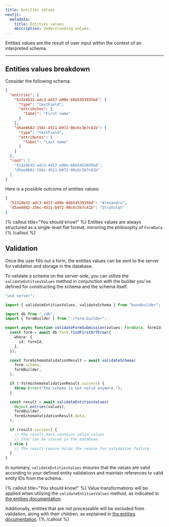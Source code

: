 ```yaml
---
title: Entities values
nextjs:
  metadata:
    title: Entities values
    description: Understanding values.
---
```


Entities values are the result of user input within the context of an interpreted schema.

---

## Entities values breakdown

Consider the following schema:

```json
{
  "entities": {
    "51324b32-adc3-4d17-a90e-66b5453935bd": {
      "type": "textField",
      "attributes": {
        "label": "First name"
      }
    },
    "d5ae8682-156c-4511-b972-98c6c3b7c41b": {
      "type": "textField",
      "attributes": {
        "label": "Last name"
      }
    }
  },
  "root": [
    "51324b32-adc3-4d17-a90e-66b5453935bd",
    "d5ae8682-156c-4511-b972-98c6c3b7c41b"
  ]
}
```

Here is a possible outcome of entities values:

```json
{
  "51324b32-adc3-4d17-a90e-66b5453935bd": "Alexandru",
  "d5ae8682-156c-4511-b972-98c6c3b7c41b": "Stratulat"
}
```

{% callout title="You should know!" %}
Entities values are always structured as a single-level flat format, mirroring the philosophy of `FormData`.
{% /callout %}

## Validation

Once the user fills out a form, the entities values can be sent to the server for validation and storage in the database.

To validate a schema on the server-side, you can utilize the `validateEntitiesValues` method in conjunction with the builder you've defined for constructing the schema and the schema itself.

```typescript
"use server";

import { validateEntitiesValues, validateSchema } from "basebuilder";

import db from "./db";
import { formBuilder } from "./form-builder";

export async function validateFormSubmission(values: FormData, formId: string) {
  const form = await db.form.findFirstOrThrow({
    where: {
      id: formId,
    },
  });

  const formSchemaValidationResult = await validateSchema(
    form.schema,
    formBuilder,
  );

  if (!formSchemaValidationResult.success) {
    throw Error("The schema is not valid anymore.");
  }

  const result = await validateEntitiesValues(
    Object.entries(values),
    formBuilder,
    formSchemaValidationResult.data,
  );

  if (result.success) {
    // The result.data contains valid values
    // that can be stored in the database.
  } else {
    // The result.reason holds the reason for validation failure.
  }
}
```

In summary, `validateEntitiesValues` ensures that the values are valid according to your defined entity validations and maintain references to valid entity IDs from the schema.

{% callout title="You should know!" %}
Value transformations will be applied when utilizing the `validateEntitiesValues` method, as indicated in [the entities documentation](/docs/entities#transforming-values).

Additionally, entities that are not processable will be excluded from validation, along with their children, as explained in [the entities documentation](/docs/entities#conditional-processing).
{% /callout %}
